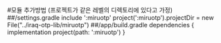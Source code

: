 #모듈 추가방법 (프로젝트가 같은 레벨의 디렉토리에 있다고 가정)
##<project>/settings.gradle
include ':miruotp'
project(':miruotp').projectDir = new File("../iraq-otp-lib/miruotp")
##<project>/app/build.gradle
dependencies {
    implementation project(path: ':miruotp')
}